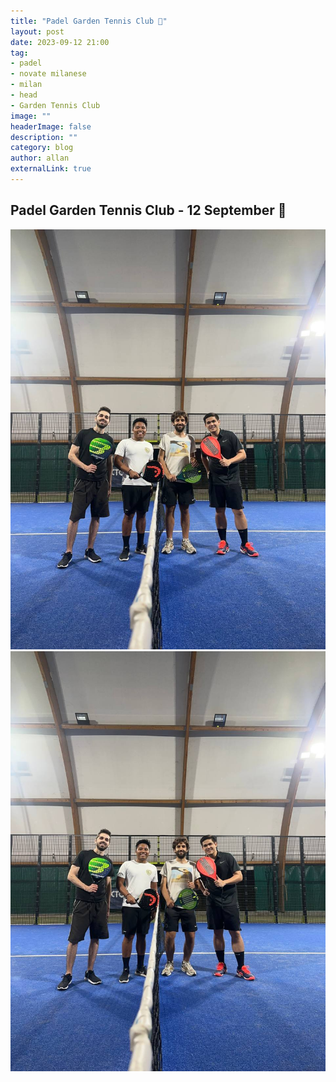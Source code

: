 ```yaml
---
title: "Padel Garden Tennis Club 🎾"
layout: post
date: 2023-09-12 21:00
tag: 
- padel
- novate milanese
- milan
- head
- Garden Tennis Club 
image: ""
headerImage: false
description: ""
category: blog
author: allan
externalLink: true
---
```


## Padel Garden Tennis Club - 12 September 🎾  


<div>
    <img class="image" src="https://github.com/Allan-Nava/Allan-Nava.github.io/blob/master/assets/images/padel-2023-09-26.jpg?raw=true" alt="Padel Garden Tennis Club " />
</div>

<div>
    <img class="image" src="https://github.com/Allan-Nava/Allan-Nava.github.io/blob/master/assets/images/padel-2023-09-26-2.jpg?raw=true" alt="Padel Garden Tennis Club " />
</div>
